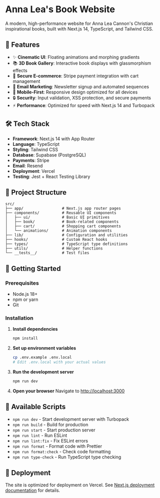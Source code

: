 # Anna Lea's Book Website

A modern, high-performance website for Anna Lea Cannon's Christian inspirational books, built with Next.js 14, TypeScript, and Tailwind CSS.

## 🚀 Features

- ✨ **Cinematic UI**: Floating animations and morphing gradients
- 📚 **3D Book Gallery**: Interactive book displays with glassmorphism effects
- 🛒 **Secure E-commerce**: Stripe payment integration with cart management
- 📧 **Email Marketing**: Newsletter signup and automated sequences
- 📱 **Mobile-First**: Responsive design optimized for all devices
- 🔒 **Security**: Input validation, XSS protection, and secure payments
- ⚡ **Performance**: Optimized for speed with Next.js 14 and Turbopack

## 🛠 Tech Stack

- **Framework**: Next.js 14 with App Router
- **Language**: TypeScript
- **Styling**: Tailwind CSS
- **Database**: Supabase (PostgreSQL)
- **Payments**: Stripe
- **Email**: Resend
- **Deployment**: Vercel
- **Testing**: Jest + React Testing Library

## 📁 Project Structure

```
src/
├── app/                 # Next.js app router pages
├── components/          # Reusable UI components
│   ├── ui/              # Basic UI primitives
│   ├── book/            # Book-related components
│   ├── cart/            # Shopping cart components
│   └── animations/      # Animation components
├── lib/                 # Configuration and utilities
├── hooks/               # Custom React hooks
├── types/               # TypeScript type definitions
├── utils/               # Helper functions
└── __tests__/           # Test files
```

## 🚦 Getting Started

### Prerequisites

- Node.js 18+ 
- npm or yarn
- Git

### Installation

1. **Install dependencies**
   ```bash
   npm install
   ```

2. **Set up environment variables**
   ```bash
   cp .env.example .env.local
   # Edit .env.local with your actual values
   ```

3. **Run the development server**
   ```bash
   npm run dev
   ```

4. **Open your browser**
   Navigate to [http://localhost:3000](http://localhost:3000)

## 🔧 Available Scripts

- `npm run dev` - Start development server with Turbopack
- `npm run build` - Build for production
- `npm run start` - Start production server
- `npm run lint` - Run ESLint
- `npm run lint:fix` - Fix ESLint errors
- `npm run format` - Format code with Prettier
- `npm run format:check` - Check code formatting
- `npm run type-check` - Run TypeScript type checking

## 🚀 Deployment

The site is optimized for deployment on Vercel. See [Next.js deployment documentation](https://nextjs.org/docs/app/building-your-application/deploying) for details.
<!-- Force deploy Wed Jun 25 00:31:42 MDT 2025 -->
